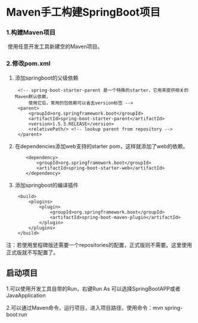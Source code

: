 # Maven手工构建SpringBoot项目

### 1.构建Maven项目

​	使用任意开发工具新建空的Maven项目。

### 2.修改pom.xml

1. 添加springboot的父级依赖

   ```
   	<!-- spring-boot-starter-parent 是一个特殊的starter，它用来提供相关的Maven默认依赖，
   		使用它后，常用的包依赖可以省去version标签 -->
   	<parent>
   		<groupId>org.springframework.boot</groupId>
   		<artifactId>spring-boot-starter-parent</artifactId>
   		<version>1.5.3.RELEASE</version>
   		<relativePath/> <!-- lookup parent from repository -->
   	</parent>
   ```

2. 在dependencies添加web支持的starter pom，这样就添加了web的依赖。

   ```
       <dependency>
           <groupId>org.springframework.boot</groupId>
           <artifactId>spring-boot-starter-web</artifactId>
       </dependency>
   ```

3. 添加springboot的编译插件

   ```
   	<build>
   		<plugins>
   			<plugin>
   				<groupId>org.springframework.boot</groupId>
   				<artifactId>spring-boot-maven-plugin</artifactId>
   			</plugin>
   		</plugins>
   	</build>
   ```

注：若使用里程碑版还需要一个repositories的配置，正式版则不需要。这里使用正式版就不写配置了。

## 启动项目

1.可以使用开发工具自带的Run，右键Run As 可以选择SpringBootAPP或者JavaApplication

2.可以通过Maven命令，运行项目，进入项目路径，使用命令：mvn spring-boot:run